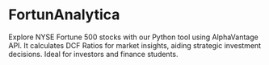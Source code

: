 # FortunAnalytica
Explore NYSE Fortune 500 stocks with our Python tool using AlphaVantage API. It calculates DCF Ratios for market insights, aiding strategic investment decisions. Ideal for investors and finance students.

